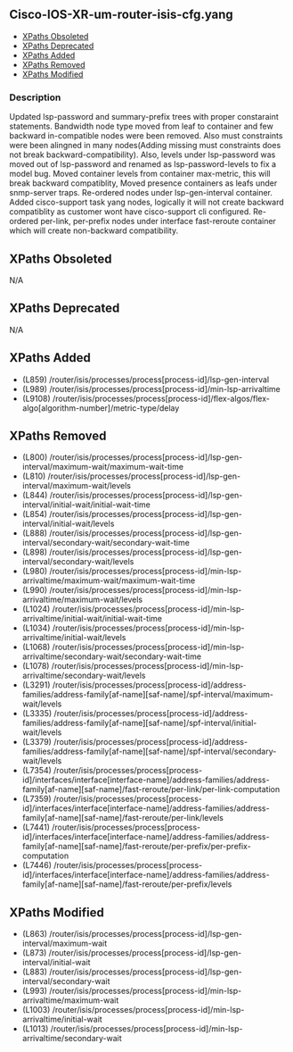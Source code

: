 ## Cisco-IOS-XR-um-router-isis-cfg.yang

- [XPaths Obsoleted](#xpaths-obsoleted)
- [XPaths Deprecated](#xpaths-deprecated)
- [XPaths Added](#xpaths-added)
- [XPaths Removed](#xpaths-removed)
- [XPaths Modified](#xpaths-modified)

### Description

Updated lsp-password and summary-prefix trees with proper constaraint statements. Bandwidth node type moved from leaf to container and few backward in-compatible nodes were been removed. Also must constraints were been alingned in many nodes(Adding missing must constraints does not break backward-compatibility). Also, levels under lsp-password was moved out of lsp-password and renamed as lsp-password-levels to fix a model bug. Moved container levels from container max-metric, this will break backward compatiblity, Moved presence containers as leafs under snmp-server traps. Re-ordered nodes under lsp-gen-interval container. Added cisco-support task yang nodes, logically it will not create backward compatiblity as customer wont have cisco-support cli configured. Re-ordered per-link, per-prefix nodes under interface fast-reroute container which will create non-backward compatibility.

## XPaths Obsoleted

N/A

## XPaths Deprecated

N/A

## XPaths Added

- (L859)	/router/isis/processes/process[process-id]/lsp-gen-interval
- (L989)	/router/isis/processes/process[process-id]/min-lsp-arrivaltime
- (L9108)	/router/isis/processes/process[process-id]/flex-algos/flex-algo[algorithm-number]/metric-type/delay

## XPaths Removed

- (L800)	/router/isis/processes/process[process-id]/lsp-gen-interval/maximum-wait/maximum-wait-time
- (L810)	/router/isis/processes/process[process-id]/lsp-gen-interval/maximum-wait/levels
- (L844)	/router/isis/processes/process[process-id]/lsp-gen-interval/initial-wait/initial-wait-time
- (L854)	/router/isis/processes/process[process-id]/lsp-gen-interval/initial-wait/levels
- (L888)	/router/isis/processes/process[process-id]/lsp-gen-interval/secondary-wait/secondary-wait-time
- (L898)	/router/isis/processes/process[process-id]/lsp-gen-interval/secondary-wait/levels
- (L980)	/router/isis/processes/process[process-id]/min-lsp-arrivaltime/maximum-wait/maximum-wait-time
- (L990)	/router/isis/processes/process[process-id]/min-lsp-arrivaltime/maximum-wait/levels
- (L1024)	/router/isis/processes/process[process-id]/min-lsp-arrivaltime/initial-wait/initial-wait-time
- (L1034)	/router/isis/processes/process[process-id]/min-lsp-arrivaltime/initial-wait/levels
- (L1068)	/router/isis/processes/process[process-id]/min-lsp-arrivaltime/secondary-wait/secondary-wait-time
- (L1078)	/router/isis/processes/process[process-id]/min-lsp-arrivaltime/secondary-wait/levels
- (L3291)	/router/isis/processes/process[process-id]/address-families/address-family[af-name][saf-name]/spf-interval/maximum-wait/levels
- (L3335)	/router/isis/processes/process[process-id]/address-families/address-family[af-name][saf-name]/spf-interval/initial-wait/levels
- (L3379)	/router/isis/processes/process[process-id]/address-families/address-family[af-name][saf-name]/spf-interval/secondary-wait/levels
- (L7354)	/router/isis/processes/process[process-id]/interfaces/interface[interface-name]/address-families/address-family[af-name][saf-name]/fast-reroute/per-link/per-link-computation
- (L7359)	/router/isis/processes/process[process-id]/interfaces/interface[interface-name]/address-families/address-family[af-name][saf-name]/fast-reroute/per-link/levels
- (L7441)	/router/isis/processes/process[process-id]/interfaces/interface[interface-name]/address-families/address-family[af-name][saf-name]/fast-reroute/per-prefix/per-prefix-computation
- (L7446)	/router/isis/processes/process[process-id]/interfaces/interface[interface-name]/address-families/address-family[af-name][saf-name]/fast-reroute/per-prefix/levels

## XPaths Modified

- (L863)	/router/isis/processes/process[process-id]/lsp-gen-interval/maximum-wait
- (L873)	/router/isis/processes/process[process-id]/lsp-gen-interval/initial-wait
- (L883)	/router/isis/processes/process[process-id]/lsp-gen-interval/secondary-wait
- (L993)	/router/isis/processes/process[process-id]/min-lsp-arrivaltime/maximum-wait
- (L1003)	/router/isis/processes/process[process-id]/min-lsp-arrivaltime/initial-wait
- (L1013)	/router/isis/processes/process[process-id]/min-lsp-arrivaltime/secondary-wait

